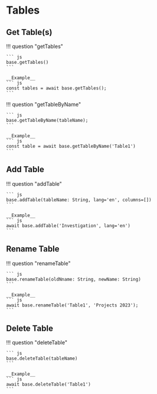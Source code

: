 # Tables

## Get Table(s)

!!! question "getTables"

    ``` js
    base.getTables()
    ```

    __Example__
    ``` js
    const tables = await base.getTables();
    ```

!!! question "getTableByName"

    ``` js
    base.getTableByName(tableName);
    ```

    __Example__
    ``` js
    const table = await base.getTableByName('Table1')
    ```

## Add Table

!!! question "addTable"

    ``` js
    base.addTable(tableName: String, lang='en', columns=[])
    ```

    __Example__
    ``` js
    await base.addTable('Investigation', lang='en')
    ```

## Rename Table

!!! question "renameTable"

    ``` js
    base.renameTable(oldNname: String, newName: String)
    ```

    __Example__
    ``` js
    await base.renameTable('Table1', 'Projects 2023');
    ```

## Delete Table

!!! question "deleteTable"

    ``` js
    base.deleteTable(tableName)
    ```

    __Example__
    ``` js
    await base.deleteTable('Table1')
    ```
